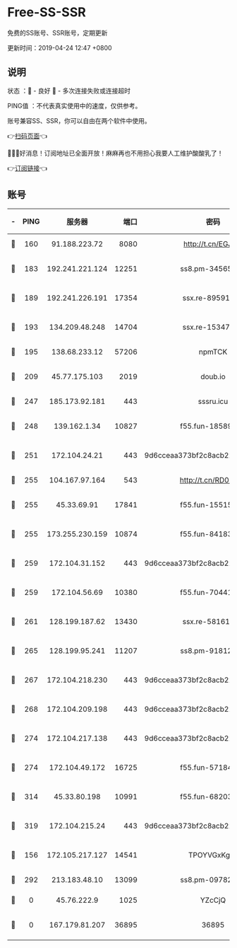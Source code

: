 # Free-SS-SSR

免费的SS账号、SSR账号，定期更新

更新时间：2019-04-24 12:47 +0800

## 说明

状态     ：🙂 - 良好 🙁 - 多次连接失败或连接超时

PING值   ：不代表真实使用中的速度，仅供参考。

账号兼容SS、SSR，你可以自由在两个软件中使用。

👉[扫码页面](https://liesauer.github.io/Free-SS-SSR/)👈

🎉🎉🎉好消息！订阅地址已全面开放！麻麻再也不用担心我要人工维护酸酸乳了！

👉[订阅链接](https://www.liesauer.net/yogurt/subscribe?ACCESS_TOKEN=DAYxR3mMaZAsaqUb)👈

## 账号

|-|PING|服务器|端口|密码|加密方式|区域|
|:----:|:----:|:-----:|-----:|:----:|:----:|:----:|
|🙂|160|91.188.223.72|8080|http://t.cn/EGJIyrl|rc4-md5|RU|
|🙂|183|192.241.221.124|12251|ss8.pm-34565272|aes-256-cfb|US|
|🙂|189|192.241.226.191|17354|ssx.re-89591313|aes-256-cfb|US|
|🙂|193|134.209.48.248|14704|ssx.re-15347823|aes-256-cfb|US|
|🙂|195|138.68.233.12|57206|npmTCK|rc4-md5|US|
|🙂|209|45.77.175.103|2019|doub.io|aes-128-ctr|SG|
|🙂|247|185.173.92.181|443|sssru.icu|rc4-md5|RU|
|🙂|248|139.162.1.34|10827|f55.fun-18589749|aes-256-cfb|SG|
|🙂|251|172.104.24.21|443|9d6cceaa373bf2c8acb22e60b6a58be6|aes-256-cfb|US|
|🙂|255|104.167.97.164|543|http://t.cn/RD0D7sx|rc4-md5|CA|
|🙂|255|45.33.69.91|17841|f55.fun-15515168|aes-256-cfb|US|
|🙂|255|173.255.230.159|10874|f55.fun-84183514|aes-256-cfb|US|
|🙂|259|172.104.31.152|443|9d6cceaa373bf2c8acb22e60b6a58be6|aes-256-cfb|US|
|🙂|259|172.104.56.69|10380|f55.fun-70441815|aes-256-cfb|SG|
|🙂|261|128.199.187.62|13430|ssx.re-58161768|aes-256-cfb|SG|
|🙂|265|128.199.95.241|11207|ss8.pm-91812416|aes-256-cfb|SG|
|🙂|267|172.104.218.230|443|9d6cceaa373bf2c8acb22e60b6a58be6|aes-256-cfb|US|
|🙂|268|172.104.209.198|443|9d6cceaa373bf2c8acb22e60b6a58be6|aes-256-cfb|US|
|🙂|274|172.104.217.138|443|9d6cceaa373bf2c8acb22e60b6a58be6|aes-256-cfb|US|
|🙂|274|172.104.49.172|16725|f55.fun-57184998|aes-256-cfb|SG|
|🙂|314|45.33.80.198|10991|f55.fun-68203987|aes-256-cfb|US|
|🙂|319|172.104.215.24|443|9d6cceaa373bf2c8acb22e60b6a58be6|aes-256-cfb|US|
|🙂|156|172.105.217.127|14541|TPOYVGxKglpi|aes-256-cfb|JP|
|🙂|292|213.183.48.10|13099|ss8.pm-09782866|rc4-md5|RU|
|🙁|0|45.76.222.9|1025|YZcCjQ|rc4-md5|JP|
|🙁|0|167.179.81.207|36895|36895|aes-256-cfb|JP|
